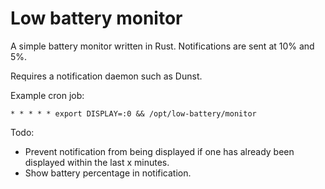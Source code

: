 # Low battery monitor

A simple battery monitor written in Rust. Notifications are sent at 10% and 5%.

Requires a notification daemon such as Dunst.

Example cron job:
```
* * * * * export DISPLAY=:0 && /opt/low-battery/monitor
```

Todo:
- Prevent notification from being displayed if one has already been displayed within the last x minutes.
- Show battery percentage in notification.
